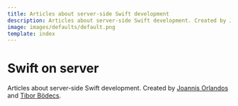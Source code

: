 ```yaml
---
title: Articles about server-side Swift development
description: Articles about server-side Swift development. Created by Joannis Orlandos and Tibor Bödecs.
image: images/defaults/default.png
template: index
---
```


# Swift on server

Articles about server-side Swift development. Created by [Joannis Orlandos](/blog/authors/joannis-orlandos/) and [Tibor Bödecs](/blog/authors/tibor-bodecs/).
